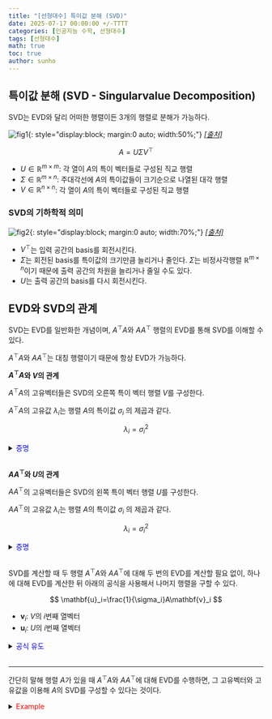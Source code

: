 ```yaml
---
title: "[선형대수] 특이값 분해 (SVD)"
date: 2025-07-17 00:00:00 +/-TTTT
categories: [인공지능 수학, 선형대수]
tags: [선형대수]
math: true
toc: true
author: sunho
---
```


## 특이값 분해 (SVD - Singularvalue Decomposition)

SVD는 EVD와 달리 어떠한 행렬이든 3개의 행렬로 분해가 가능하다.

![fig1](mlm/16-1.png){: style="display:block; margin:0 auto; width:50%;"}
_[[출처]](https://my-mindpalace.tistory.com/10)_

$$
A=U\Sigma V^\top
$$

- $U\in\mathbb{R}^{m\times m}$: 각 열이 $A$의 특이 벡터들로 구성된 직교 행렬
- $\Sigma\in\mathbb{R}^{m\times n}$: 주대각선에 $A$의 특이값들이 크기순으로 나열된 대각 행렬
- $V\in\mathbb{R}^{n\times n}$: 각 열이 $A$의 특이 벡터들로 구성된 직교 행렬

### SVD의 기하학적 의미

![fig2](mlm/16-2.png){: style="display:block; margin:0 auto; width:70%;"}
_[[출처]](https://my-mindpalace.tistory.com/10)_

- $V^\top$는 입력 공간의 basis를 회전시킨다.
- $\Sigma$는 회전된 basis를 특이값의 크기만큼 늘리거나 줄인다. $\Sigma$는 비정사각행렬 $\mathbb{R}^{m\times n}$이기 때문에 출력 공간의
 차원을 늘리거나 줄일 수도 있다.
- $U$는 출력 공간의 basis를 다시 회전시킨다.

## EVD와 SVD의 관계

SVD는 EVD를 일반화한 개념이며, $A^\top A$와 $AA^\top$ 행렬의 EVD를 통해 SVD를 이해할 수 있다.

$A^\top A$와 $AA^\top$는 대칭 행렬이기 때문에 항상 EVD가 가능하다.

**$A^\top A$와 $V$의 관계**

$A^\top A$의 고유벡터들은 SVD의 오른쪽 특이 벡터 행렬 $V$를 구성한다.

$A^\top A$의 고유값 $\lambda_i$는 행렬 $A$의 특이값 $\sigma_i$
의 제곱과 같다.

$$
\lambda_i=\sigma_i^2
$$

<details>
<summary><font color='#0000FF'>증명</font></summary>
<div markdown="1">

$A^\top A=(U\Sigma V^\top)^\top(U\Sigma V^\top)=V\Sigma^\top (U^\top U)\Sigma V^\top=V(\Sigma^\top\Sigma) V^\top$

$$
A^\top A=V(\Sigma\Sigma^\top) V^\top=V\begin{bmatrix}\sigma_1^2&\cdots&0\\\vdots&\ddots&\vdots\\0&\cdots&\sigma_n^2\end{bmatrix}V^\top
$$

$A^\top A$는 symmetric matrix이므로, 항상 EVD가 가능하다.

$$
A^\top A=PDP^\top=P\begin{bmatrix}\lambda_1&\cdots&0\\\vdots&\ddots&\vdots\\0&\cdots&\lambda_n\end{bmatrix}P^\top
$$

SVD와 EVD를 비교해보면 $V=P$, $\sigma_i^2=\lambda_i$이다.

따라서, $V$는 $A^\top A$의 고유벡터들로 구성되어있으며, $A^\top A$의 고유값은 $A$의 특이값의 제곱이다.

</div>
</details>
<br>

**$AA^\top$와 $U$의 관계**

$AA^\top$의 고유벡터들은 SVD의 왼쪽 특이 벡터 행렬 $U$를 구성한다.

$AA^\top$의 고유값 $\lambda_i$는 행렬 $A$의 특이값 $\sigma_i$
의 제곱과 같다.

$$
\lambda_i=\sigma_i^2
$$

<details>
<summary><font color='#0000FF'>증명</font></summary>
<div markdown="1">

$AA^\top=(U\Sigma V^\top)(U\Sigma V^\top)^\top=U\Sigma (V^\top V)\Sigma^\top U^\top=U(\Sigma\Sigma^\top)^\top$

$$
AA^\top=U(\Sigma\Sigma^\top) U^\top=U\begin{bmatrix}\sigma_1^2&\cdots&0\\\vdots&\ddots&\vdots\\0&\cdots&\sigma_m^2\end{bmatrix}U^\top
$$

$AA^\top$는 symmetric matrix이므로, 항상 EVD가 가능하다.

$$
AA^\top=PDP^\top=P\begin{bmatrix}\lambda_1&\cdots&0\\\vdots&\ddots&\vdots\\0&\cdots&\lambda_n\end{bmatrix}P^\top
$$

SVD와 EVD를 비교해보면 $U=P$, $\sigma_i^2=\lambda_i$이다.

따라서, $U$는 $AA^\top$의 고유벡터들로 구성되어있으며, $AA^\top$의 고유값은 $A$의 특이값의 제곱이다.

</div>
</details>
<br>

SVD를 계산할 때 두 행렬 $A^\top A$와 $AA^\top$에 대해 두 번의 EVD를 계산할 필요 없이, 하나에 대해 EVD를 계산한 뒤 아래의 공식을 사용해서 나머지 행렬을 구할 수 있다.

$$
\mathbf{u}_i=\frac{1}{\sigma_i}A\mathbf{v}_i
$$

- $\mathbf{v}_i$: $V$의 $i$번째 열벡터
- $\mathbf{u}_i$: $U$의 $i$번째 열벡터

<details>
<summary><font color='#0000FF'>공식 유도</font></summary>
<div markdown="1">

$$
A=U\Sigma V^\top~\to~AV=U\Sigma
$$

$AV$ 행렬의 각 열은 $A\mathbf{v}_i$이다.

$U\Sigma$ 행렬의 각 열은 $\mathbf{u}_i\sigma_i$이다.

따라서, $A\mathbf{v}_i=\mathbf{u}_i\sigma_i$이다.

</div>
</details>
<br>

---

간단히 말해 행렬 $A$가 있을 때 $A^\top A$와 $AA^\top$에 대해 EVD를 수행하면, 그 고유벡터와 고유값을 이용해 $A$의 SVD를 구성할 수 있다는 것이다.

<details>
<summary><font color='#FF0000'>Example</font></summary>
<div markdown="1">

$$
A=\begin{bmatrix}1&5&0\\5&1&0\end{bmatrix}
$$

---

**1. $\Sigma$ 구하기**

1. $AA^\top$에 대해 EVD 수행한다. ($A^\top A$도 가능)

    $$
    AA^\top=\begin{bmatrix}26&10\\10&26\end{bmatrix}
    $$

    $$
    \lambda_1=36~,~\lambda_2=16
    $$   

2. 고유값을 이용해 특이값을 계산한다.

    $$
    \sigma_1=\sqrt{\lambda_1}=6~,~\sigma_2=\sqrt{\lambda_2}=4
    $$

3. 크기가 큰 순서대로 정렬하여 주대각선에 배치한다. ($\Sigma$의 크기는 $A$와 동일)

    $$
    \Sigma=\begin{bmatrix}6&0&0\\0&4&0\end{bmatrix}
    $$

**2. $V$ 구하기**

1. $A^\top A$ 구성

    $$
    A^\top A=\begin{bmatrix}26&10&0\\10&26&0\\0&0&0\end{bmatrix}
    $$

2. EVD를 수행하여 고유값과 고유벡터를 얻는다.

    $$
    \lambda_1=36~,~\lambda_2=16~,~\lambda_3=0
    $$
    
    $$
    \mathbf{x}_1=\begin{bmatrix}1\\1\\0\end{bmatrix}~,~
    \mathbf{x}_2=\begin{bmatrix}1\\-1\\0\end{bmatrix}~,~
    \mathbf{x}_3=\begin{bmatrix}0\\0\\1\end{bmatrix}
    $$

3. 고유벡터를 정규화하여 행렬 $V$를 구성한다.

    $$
    \mathbf{v}_1=\begin{bmatrix}\frac{1}{\sqrt2}\\\frac{1}{\sqrt2}\\0\end{bmatrix}~,~
    \mathbf{v}_2=\begin{bmatrix}\frac{1}{\sqrt2}\\-\frac{1}{\sqrt2}\\0\end{bmatrix}~,~
    \mathbf{v}_3=\begin{bmatrix}0\\0\\1\end{bmatrix}
    $$

    $$
    V=\begin{bmatrix}\frac{1}{\sqrt2}&\frac{1}{\sqrt2}&0\\\frac{1}{\sqrt2}&-\frac{1}{\sqrt2}&0\\0&0&1\end{bmatrix}
    $$

**3. $U$ 구하기**

1. $\mathbf{u}_i=\frac{1}{\sigma_i}A\mathbf{v}_i$ 공식을 이용해 $\mathbf{u}_i$를 계산한다.

    $$
    \mathbf{u}_1=\frac{1}{6}\begin{bmatrix}1&5&0\\5&1&0\end{bmatrix}\begin{bmatrix}\frac{1}{\sqrt2}\\\frac{1}{\sqrt2}\\0\end{bmatrix}
    =\begin{bmatrix}\frac{1}{\sqrt2}\\\frac{1}{\sqrt2}\end{bmatrix}
    $$

    $$
    \mathbf{u}_2=\frac{1}{4}\begin{bmatrix}1&5&0\\5&1&0\end{bmatrix}\begin{bmatrix}\frac{1}{\sqrt2}\\-\frac{1}{\sqrt2}\\0\end{bmatrix}
    =\begin{bmatrix}-\frac{1}{\sqrt2}\\\frac{1}{\sqrt2}\end{bmatrix}
    $$

2. $U$를 구성한다.

    $$
    U=\begin{bmatrix}\frac{1}{\sqrt2}&-\frac{1}{\sqrt2}\\\frac{1}{\sqrt2}&\frac{1}{\sqrt2}\end{bmatrix}
    $$

**4. 최종적인 SVD 결과**

$$
\begin{bmatrix}1&5&0\\5&1&0\end{bmatrix}=
\begin{bmatrix}\frac{1}{\sqrt2}&-\frac{1}{\sqrt2}\\\frac{1}{\sqrt2}&\frac{1}{\sqrt2}\end{bmatrix}
\begin{bmatrix}6&0&0\\0&4&0\end{bmatrix}
\begin{bmatrix}\frac{1}{\sqrt2}&\frac{1}{\sqrt2}&0\\\frac{1}{\sqrt2}&-\frac{1}{\sqrt2}&0\\0&0&1\end{bmatrix}
$$

</div>
</details>
<br>
